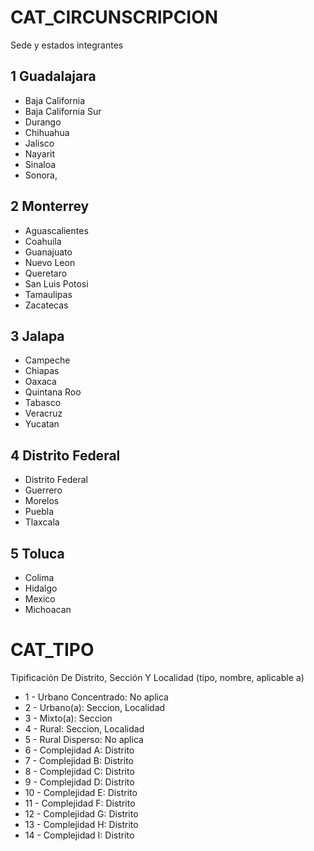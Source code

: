 # CAT_CIRCUNSCRIPCION
Sede y estados integrantes

## 1 Guadalajara
* Baja California
* Baja California Sur
* Durango
* Chihuahua
* Jalisco
* Nayarit
* Sinaloa
* Sonora,

## 2 Monterrey
* Aguascalientes
* Coahuila
* Guanajuato
* Nuevo Leon
* Queretaro
* San Luis Potosi
* Tamaulipas
* Zacatecas

## 3 Jalapa
* Campeche
* Chiapas
* Oaxaca
* Quintana Roo
* Tabasco
* Veracruz
* Yucatan

## 4 Distrito Federal
* Distrito Federal
* Guerrero
* Morelos
* Puebla
* Tlaxcala

## 5 Toluca
* Colima
* Hidalgo
* Mexico
* Michoacan


# CAT_TIPO
Tipificación De Distrito, Sección Y Localidad
(tipo, nombre, aplicable a)

* 1 - Urbano Concentrado: No aplica
* 2 - Urbano(a): Seccion, Localidad
* 3 - Mixto(a): Seccion
* 4 - Rural: Seccion, Localidad
* 5 - Rural Disperso: No aplica
* 6 - Complejidad A: Distrito
* 7 - Complejidad B: Distrito
* 8 - Complejidad C: Distrito
* 9 - Complejidad D: Distrito
* 10 - Complejidad E: Distrito
* 11 - Complejidad F: Distrito
* 12 - Complejidad G: Distrito
* 13 - Complejidad H: Distrito
* 14 - Complejidad I: Distrito